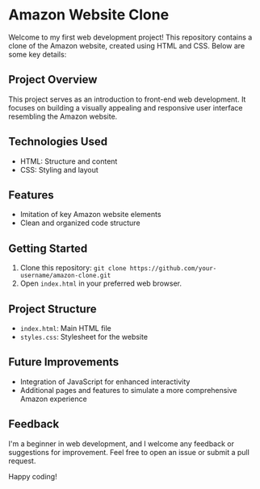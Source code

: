 # Amazon Website Clone

Welcome to my first web development project! This repository contains a clone of the Amazon website, created using HTML and CSS. Below are some key details:

## Project Overview
This project serves as an introduction to front-end web development. It focuses on building a visually appealing and responsive user interface resembling the Amazon website.

## Technologies Used
- HTML: Structure and content
- CSS: Styling and layout

## Features
- Imitation of key Amazon website elements
- Clean and organized code structure

## Getting Started
1. Clone this repository: `git clone https://github.com/your-username/amazon-clone.git`
2. Open `index.html` in your preferred web browser.

## Project Structure
- `index.html`: Main HTML file
- `styles.css`: Stylesheet for the website

## Future Improvements
- Integration of JavaScript for enhanced interactivity
- Additional pages and features to simulate a more comprehensive Amazon experience

## Feedback
I'm a beginner in web development, and I welcome any feedback or suggestions for improvement. Feel free to open an issue or submit a pull request.

Happy coding!
